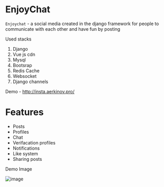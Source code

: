 # EnjoyChat
`Enjoychat` - a social media created in the django framework for people to communicate with each other and have fun by posting

Used stacks

1. Django
2. Vue js cdn
3. Mysql
4. Bootsrap
5. Redis Cache
6. Websocket
7. Django channels

Demo - http://insta.aerkinov.pro/


# Features

 - Posts
 - Profiles
 - Chat
 - Verifacation profiles
 - Notifications
 - Like system
 - Sharing posts
 


Demo Image

![image](https://user-images.githubusercontent.com/79411900/174643620-8a61775c-2d0b-46f2-8f57-2332f8a51fc5.png)

